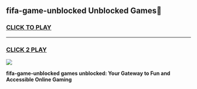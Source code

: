 
## fifa-game-unblocked Unblocked Games👋
<h3>
<a href="https://news.freeplayer.one?title=fifa-game-unblocked&ref=16F">CLICK TO PLAY</a></h3>
<hr>

<h3>
<a href="https://news.freeplayer.one?title=fifa-game-unblocked&ref=16F">CLICK 2 PLAY</a>
  
</h3>

<a href="https://news.freeplayer.one?title=fifa-game-unblocked&ref=16F/"><img src="https://clearcache.store/games.png"></a>


**fifa-game-unblocked games unblocked: Your Gateway to Fun and Accessible Online Gaming**
